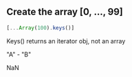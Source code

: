 ## Create the array \[0, ..., 99\]
```js
[...Array(100).keys()]
```

Keys() returns an iterator obj, not an array

"A" - "B"

NaN